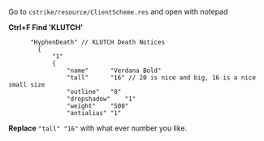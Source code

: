 Go to `cstrike/resource/ClientScheme.res` and open with notepad

**Ctrl+F Find 'KLUTCH'**
```
      "HyphenDeath" // KLUTCH Death Notices
		{
			"1"
			{
				"name"		"Verdana Bold"
				"tall"		"16" // 20 is nice and big, 16 is a nice small size
				"outline"	"0"
				"dropshadow"	"1"
				"weight"	"500"
				"antialias"	"1"
```

**Replace** `"tall"	"16"` with what ever number you like.